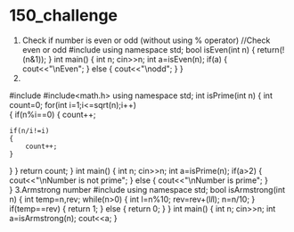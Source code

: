 # 150_challenge
1. Check if number is even or odd
   (without using % operator)
   //Check even or odd
    #include<iostream>
    using namespace std;
    bool isEven(int n)
   {
	return(!(n&1));
   }
   int main()
 {
	int n;
	cin>>n;
	int a=isEven(n);
	if(a)
	{
		cout<<"\nEven";
	}
	else
	{
		cout<<"\nodd";
	}
}
2.
 #include<iostream>
 #include<math.h>
 using namespace std;
 int  isPrime(int n)
 {
 int count=0;
 for(int i=1;i<=sqrt(n);i++)	
 {
	if(n%i==0)
	{
	  count++;	
	
	if(n/i!=i)
	{
		count++;	
	}
  }
 }
 return count;
 }
 int main()
 {
 int n;
 cin>>n;
 int a=isPrime(n);
 if(a>2)
 {
	cout<<"\nNumber is not prime";
 }
 else
 {
	cout<<"\nNumber is prime";
 }	
}
3.Armstrong number
#include<iostream>
using namespace std;
bool isArmstrong(int n)
{
	int temp=n,rev;
	while(n>0)
	{
		int l=n%10;
		rev=rev+(l*l*l);
		n=n/10;
	}
	if(temp==rev)
	{
		return 1;
	}
	else
	{
		return 0;
	}
}
int main()
{
int n;
cin>>n;
int a=isArmstrong(n);
cout<<a;
}
